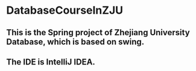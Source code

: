 # DatabaseCourseInZJU
## This is the Spring project of Zhejiang University Database, which is based on swing.
## The IDE is IntelliJ IDEA.
